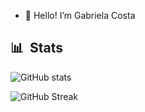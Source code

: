 - 👋 Hello! I’m Gabriela Costa
## 📊 &nbsp;Stats

![GitHub stats](https://github-readme-stats.vercel.app/api?username=gaiascosta&hide=prs,issues&show_icons=true&theme=tokyonight#gh-dark-mode-only)

![GitHub Streak](https://github-readme-streak-stats.herokuapp.com/?user=gaiascosta&count_private=true&theme=tokyonight#gh-dark-mode-only)
